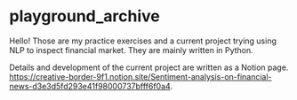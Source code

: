 # playground_archive
Hello! Those are my practice exercises and a current project trying using NLP to inspect financial market. They are mainly written in Python. 

Details and development of the current project are written as a Notion page. https://creative-border-9f1.notion.site/Sentiment-analysis-on-financial-news-d3e3d5fd293e41f98000737bfff6f0a4. 
